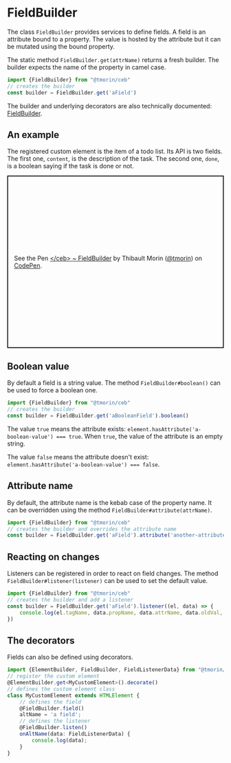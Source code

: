 # FieldBuilder

The class `FieldBuilder` provides services to define fields.
A field is an attribute bound to a property.
The value is hosted by the attribute but it can be mutated using the bound property.

The static method `FieldBuilder.get(attrName)` returns a fresh builder.
The builder expects the name of the property in camel case.

```typescript
import {FieldBuilder} from "@tmorin/ceb"
// creates the builder
const builder = FieldBuilder.get('aField')
```

The builder and underlying decorators are also technically documented: [FieldBuilder](../api/classes/FieldBuilder.html).

## An example

The registered custom element is the item of a todo list.
Its API is two fields.
The first one, `content`, is the description of the task.
The second one, `done`, is a boolean saying if the task is done or not.

<p class="codepen" data-height="400" data-theme-id="light" data-default-tab="js,result" data-slug-hash="xxbEyRg" data-editable="true" data-user="tmorin" style="height: 400px; box-sizing: border-box; display: flex; align-items: center; justify-content: center; border: 2px solid; margin: 1em 0; padding: 1em;">
  <span>See the Pen <a href="https://codepen.io/tmorin/pen/xxbEyRg">
  &lt;/ceb&gt; ~ FieldBuilder</a> by Thibault Morin (<a href="https://codepen.io/tmorin">@tmorin</a>)
  on <a href="https://codepen.io">CodePen</a>.</span>
</p>
<script async src="https://cpwebassets.codepen.io/assets/embed/ei.js"></script>

## Boolean value

By default a field is a string value.
The method `FieldBuilder#boolean()` can be used to force a boolean one.

```typescript
import {FieldBuilder} from "@tmorin/ceb"
// creates the builder
const builder = FieldBuilder.get('aBooleanField').boolean()
```

The value `true` means the attribute exists: `element.hasAttribute('a-boolean-value') === true`.
When `true`, the value of the attribute is an empty string.

The value `false` means the attribute doesn't exist: `element.hasAttribute('a-boolean-value') === false`.

## Attribute name

By default, the attribute name is the kebab case of the property name.
It can be overridden using the method `FieldBuilder#attribute(attrName)`.

```typescript
import {FieldBuilder} from "@tmorin/ceb"
// creates the builder and overrides the attribute name
const builder = FieldBuilder.get('aField').attribute('another-attribute-name')
```

## Reacting on changes

Listeners can be registered in order to react on field changes.
The method `FieldBuilder#listener(listener)` can be used to set the default value.

```typescript
import {FieldBuilder} from "@tmorin/ceb"
// creates the builder and add a listener
const builder = FieldBuilder.get('aField').listener((el, data) => {
    console.log(el.tagName, data.propName, data.attrName, data.oldVal, data.newVal);
})
```

## The decorators

Fields can also be defined using decorators.

```typescript
import {ElementBuilder, FieldBuilder, FieldListenerData} from "@tmorin/ceb"
// register the custom element
@ElementBuilder.get<MyCustomElement>().decorate()
// defines the custom element class
class MyCustomElement extends HTMLElement {
    // defines the field
    @FieldBuilder.field()
    altName = 'a field';
    // defines the listener
    @FieldBuilder.listen()
    onAltName(data: FieldListenerData) {
        console.log(data);
    }
}
```
